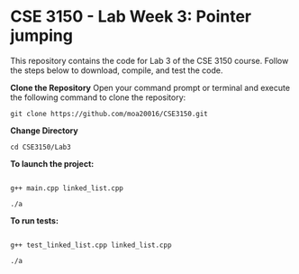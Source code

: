 # CSE 3150 - Lab Week 3: Pointer jumping

This repository contains the code for Lab 3 of the CSE 3150 course. Follow the steps below to download, compile, and test the code.

**Clone the Repository**
Open your command prompt or terminal and execute the following command to clone the repository:
```shell
git clone https://github.com/moa20016/CSE3150.git
```
**Change Directory**

```shell
cd CSE3150/Lab3
```
**To launch the project:**

```shell

g++ main.cpp linked_list.cpp
```
```shell
./a
```


**To run tests:**

```shell

g++ test_linked_list.cpp linked_list.cpp
```
```shell
./a
```

